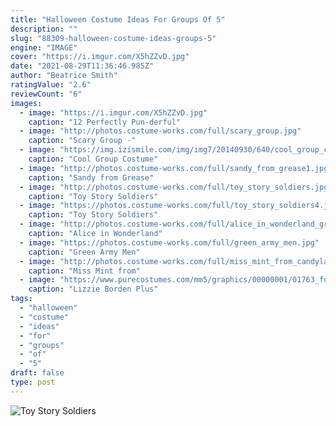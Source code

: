 ```yaml
---
title: "Halloween Costume Ideas For Groups Of 5"
description: ""
slug: "88309-halloween-costume-ideas-groups-5"
engine: "IMAGE"
cover: "https://i.imgur.com/X5hZZvD.jpg"
date: "2021-08-29T11:36:46.985Z"
author: "Beatrice Smith"
ratingValue: "2.6"
reviewCount: "6"
images:
  - image: "https://i.imgur.com/X5hZZvD.jpg"
    caption: "12 Perfectly Pun-derful"
  - image: "http://photos.costume-works.com/full/scary_group.jpg"
    caption: "Scary Group -"
  - image: "https://img.izismile.com/img/img7/20140930/640/cool_group_costume_ideas_to_try_out_this_halloween_640_06.jpg"
    caption: "Cool Group Costume"
  - image: "http://photos.costume-works.com/full/sandy_from_grease1.jpg"
    caption: "Sandy from Grease"
  - image: "http://photos.costume-works.com/full/toy_story_soldiers.jpg"
    caption: "Toy Story Soldiers"
  - image: "https://photos.costume-works.com/full/toy_story_soldiers4.jpg"
    caption: "Toy Story Soldiers"
  - image: "http://photos.costume-works.com/full/alice_in_wonderland_group7.jpg"
    caption: "Alice in Wonderland"
  - image: "https://photos.costume-works.com/full/green_army_men.jpg"
    caption: "Green Army Men"
  - image: "http://photos.costume-works.com/full/miss_mint_from_candyland2.jpg"
    caption: "Miss Mint from"
  - image: "https://www.purecostumes.com/mm5/graphics/00000001/01763_full_1.jpg"
    caption: "Lizzie Borden Plus"
tags:
  - "halloween"
  - "costume"
  - "ideas"
  - "for"
  - "groups"
  - "of"
  - "5"
draft: false
type: post
---
```



![Toy Story Soldiers](https://photos.costume-works.com/full/toy_story_soldiers4.jpg "Toy Story Soldiers")


<!--inArticleAds-->

<!--galleryOne-->


<!--inArticleAds-->

<!--galleryTwo-->


<!--galleryThree-->

